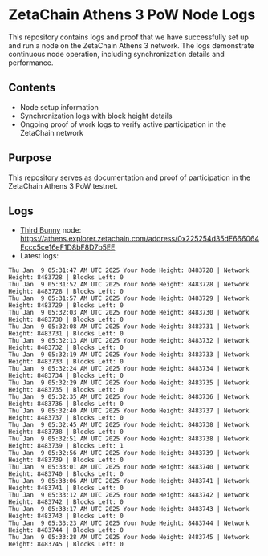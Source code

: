# ZetaChain Athens 3 PoW Node Logs
This repository contains logs and proof that we have successfully set up and run a node on the ZetaChain Athens 3 network. The logs demonstrate continuous node operation, including synchronization details and performance.

## Contents
- Node setup information
- Synchronization logs with block height details
- Ongoing proof of work logs to verify active participation in the ZetaChain network

## Purpose
This repository serves as documentation and proof of participation in the ZetaChain Athens 3 PoW testnet.

## Logs

- [Third Bunny](https://thirdbunny.xyz/) node: https://athens.explorer.zetachain.com/address/0x225254d35dE666064Eccc5ce16eF1D8bF8D7b5EE
- Latest logs:
```
Thu Jan  9 05:31:47 AM UTC 2025 Your Node Height: 8483728 | Network Height: 8483728 | Blocks Left: 0
Thu Jan  9 05:31:52 AM UTC 2025 Your Node Height: 8483728 | Network Height: 8483728 | Blocks Left: 0
Thu Jan  9 05:31:57 AM UTC 2025 Your Node Height: 8483729 | Network Height: 8483729 | Blocks Left: 0
Thu Jan  9 05:32:03 AM UTC 2025 Your Node Height: 8483730 | Network Height: 8483730 | Blocks Left: 0
Thu Jan  9 05:32:08 AM UTC 2025 Your Node Height: 8483731 | Network Height: 8483731 | Blocks Left: 0
Thu Jan  9 05:32:13 AM UTC 2025 Your Node Height: 8483732 | Network Height: 8483732 | Blocks Left: 0
Thu Jan  9 05:32:19 AM UTC 2025 Your Node Height: 8483733 | Network Height: 8483733 | Blocks Left: 0
Thu Jan  9 05:32:24 AM UTC 2025 Your Node Height: 8483734 | Network Height: 8483734 | Blocks Left: 0
Thu Jan  9 05:32:29 AM UTC 2025 Your Node Height: 8483735 | Network Height: 8483735 | Blocks Left: 0
Thu Jan  9 05:32:35 AM UTC 2025 Your Node Height: 8483736 | Network Height: 8483736 | Blocks Left: 0
Thu Jan  9 05:32:40 AM UTC 2025 Your Node Height: 8483737 | Network Height: 8483737 | Blocks Left: 0
Thu Jan  9 05:32:45 AM UTC 2025 Your Node Height: 8483738 | Network Height: 8483738 | Blocks Left: 0
Thu Jan  9 05:32:51 AM UTC 2025 Your Node Height: 8483738 | Network Height: 8483739 | Blocks Left: 1
Thu Jan  9 05:32:56 AM UTC 2025 Your Node Height: 8483739 | Network Height: 8483739 | Blocks Left: 0
Thu Jan  9 05:33:01 AM UTC 2025 Your Node Height: 8483740 | Network Height: 8483740 | Blocks Left: 0
Thu Jan  9 05:33:06 AM UTC 2025 Your Node Height: 8483741 | Network Height: 8483741 | Blocks Left: 0
Thu Jan  9 05:33:12 AM UTC 2025 Your Node Height: 8483742 | Network Height: 8483742 | Blocks Left: 0
Thu Jan  9 05:33:17 AM UTC 2025 Your Node Height: 8483743 | Network Height: 8483743 | Blocks Left: 0
Thu Jan  9 05:33:23 AM UTC 2025 Your Node Height: 8483744 | Network Height: 8483744 | Blocks Left: 0
Thu Jan  9 05:33:28 AM UTC 2025 Your Node Height: 8483745 | Network Height: 8483745 | Blocks Left: 0
```
